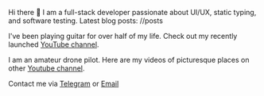 Hi there 👋 I am a full-stack developer passionate about UI/UX, static typing, and software testing.
Latest blog posts:
//posts

I've been playing guitar for over half of my life. Check out my recently launched [YouTube channel](https://www.youtube.com/channel/UCvXwFXFuqfcuyKX5zeBfUuQ).

I am an amateur drone pilot. Here are my videos of picturesque places on other [Youtube channel](https://www.youtube.com/channel/UCFM1UaRIPcb747OfE5omukQ).

Contact me via [Telegram](https://t.me/egorvn) or [Email](mailto:7gorbachevm@gmail.com)
